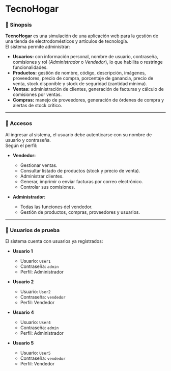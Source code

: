 # TecnoHogar  

### 📌 Sinopsis  
**TecnoHogar** es una simulación de una aplicación web para la gestión de una tienda de electrodomésticos y artículos de tecnología.  
El sistema permite administrar:  

- **Usuarios:** con información personal, nombre de usuario, contraseña, comisiones y rol (*Administrador* o *Vendedor*), lo que habilita o restringe funcionalidades.  
- **Productos:** gestión de nombre, código, descripción, imágenes, proveedores, precio de compra, porcentaje de ganancia, precio de venta, stock disponible y stock de seguridad (cantidad mínima).  
- **Ventas:** administración de clientes, generación de facturas y cálculo de comisiones por ventas.  
- **Compras:** manejo de proveedores, generación de órdenes de compra y alertas de stock crítico.  

---

### 🔑 Accesos  
Al ingresar al sistema, el usuario debe autenticarse con su nombre de usuario y contraseña.  
Según el perfil:  

- **Vendedor:**  
  - Gestionar ventas.  
  - Consultar listado de productos (stock y precio de venta).  
  - Administrar clientes.  
  - Generar, imprimir o enviar facturas por correo electrónico.  
  - Controlar sus comisiones.  

- **Administrador:**  
  - Todas las funciones del vendedor.  
  - Gestión de productos, compras, proveedores y usuarios.  

---

### 👥 Usuarios de prueba  
El sistema cuenta con usuarios ya registrados:  

- **Usuario 1**  
  - Usuario: `User1`  
  - Contraseña: `admin`  
  - Perfil: Administrador  

- **Usuario 2**  
  - Usuario: `User2`  
  - Contraseña: `vendedor`  
  - Perfil: Vendedor  

- **Usuario 4**  
  - Usuario: `User4`  
  - Contraseña: `admin`  
  - Perfil: Administrador  

- **Usuario 5**  
  - Usuario: `User5`  
  - Contraseña: `vendedor`  
  - Perfil: Vendedor  
